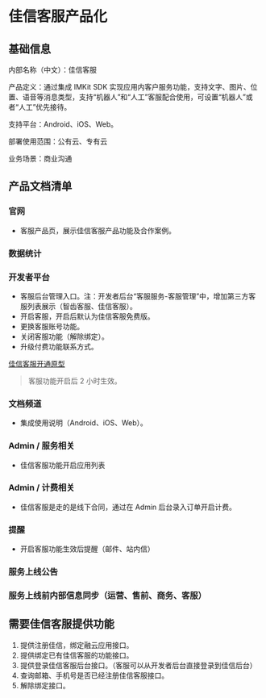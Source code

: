 # 佳信客服产品化

## 基础信息

内部名称（中文）：佳信客服

产品定义：通过集成 IMKit SDK 实现应用内客户服务功能，支持文字、图片、位置、语音等消息类型，支持“机器人”和“人工”客服配合使用，可设置“机器人”或者“人工”优先接待。

支持平台：Android、iOS、Web。

部署使用范围：公有云、专有云

业务场景：商业沟通

## 产品文档清单

### 官网

* 客服产品页，展示佳信客服产品功能及合作案例。

### 数据统计

### 开发者平台

* 客服后台管理入口。注：开发者后台“客服服务-客服管理”中，增加第三方客服列表展示（智齿客服、佳信客服）。
* 开启客服，开启后默认为佳信客服免费版。
* 更换客服账号功能。
* 关闭客服功能（解除绑定）。
* 升级付费功能联系方式。

[佳信客服开通原型](Demo\index.html)

> 客服功能开启后 2 小时生效。


### 文档频道

* 集成使用说明（Android、iOS、Web）。

### Admin / 服务相关

* 佳信客服功能开启应用列表


### Admin / 计费相关

* 佳信客服是走的是线下合同，通过在 Admin 后台录入订单开启计费。

### 提醒

* 开启客服功能生效后提醒（邮件、站内信）

### 服务上线公告

### 服务上线前内部信息同步（运营、售前、商务、客服）

## 需要佳信客服提供功能

1. 提供注册佳信，绑定融云应用接口。
2. 提供绑定已有佳信客服的功能接口。
3. 提供登录佳信客服后台接口。（客服可以从开发者后台直接登录到佳信后台）
4. 查询邮箱、手机号是否已经注册佳信客服接口。
5. 解除绑定接口。
